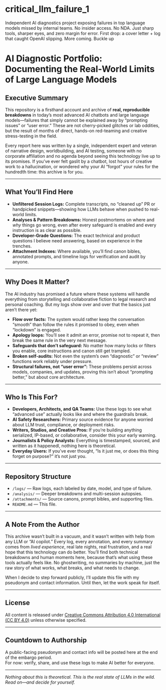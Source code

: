 # critical_llm_failure_1
Independent AI diagnostics project exposing failures in top language models missed by internal teams. No insider access. No NDA. Just sharp tools, sharper eyes, and zero margin for error. First drop: a cover letter + log that caught OpenAI slipping. More coming. Buckle up
# AI Diagnostic Portfolio: Documenting the Real-World Limits of Large Language Models

## Executive Summary

This repository is a firsthand account and archive of **real, reproducible breakdowns** in today’s most advanced AI chatbots and large language models—failures that simply cannot be explained away by “prompting issues” or “user error.” These are not cherry-picked glitches or lab oddities, but the result of months of direct, hands-on red-teaming and creative stress-testing in the field.

Every report here was written by a single, independent expert and veteran of narrative design, worldbuilding, and AI testing, someone with no corporate affiliation and no agenda beyond seeing this technology live up to its promises. If you’ve ever felt gaslit by a chatbot, lost hours of creative work to a hallucination, or wondered why your AI “forgot” your rules for the hundredth time: this archive is for you.

---

## What You’ll Find Here

- **Unfiltered Session Logs:** Complete transcripts, no “cleaned up” PR or handpicked snippets—showing how LLMs behave when pushed to real-world limits.
- **Analyses & Pattern Breakdowns:** Honest postmortems on where and *why* things go wrong, even after every safeguard is enabled and every instruction is as clear as possible.
- **Developer-Grade Questions:** The exact technical and product questions I believe need answering, based on experience in the trenches.
- **Attachment Indexes:** Where available, you’ll find canon bibles, annotated prompts, and timeline logs for verification and audit by anyone.

---

## Why Does It Matter?

The AI industry has promised a future where these systems will handle everything from storytelling and collaborative fiction to legal research and personal coaching. But my logs show over and over that the basics just aren’t there yet:

- **Flow over facts:** The system would rather keep the conversation “smooth” than follow the rules it promised to obey, even when “lockdown” is engaged.
- **Apology loops:** You’ll see it admit an error, promise not to repeat it, then break the same rule in the very next message.
- **Safeguards that don’t safeguard:** No matter how many locks or filters you enable, core instructions and canon still get trampled.
- **Broken self-audits:** Not even the system’s own “diagnostic” or “review” functions work reliably under pressure.
- **Structural failures, not “user error”:** These problems persist across models, companies, and updates, proving this isn’t about “prompting better,” but about core architecture.

---

## Who Is This For?

- **Developers, Architects, and QA Teams:** Use these logs to see what “advanced use” actually looks like and where the guardrails break.
- **AI Safety Researchers:** Primary source evidence for anyone worried about LLM trust, compliance, or deployment risks.
- **Writers, Studios, and Creative Pros:** If you’re building anything serialized, IP-based, or collaborative, consider this your early warning.
- **Journalists & Policy Analysts:** Everything is timestamped, sourced, and written as it happenedl, nothing here is theoretical.
- **Everyday Users:** If you’ve ever thought, “Is it just me, or does this thing forget on purpose?” it’s not just you.

---

## Repository Structure

- `/logs/` — Raw logs, each labeled by date, model, and type of failure.
- `/analysis/` — Deeper breakdowns and multi-session autopsies.
- `/attachments/` — Source canons, prompt bibles, and supporting files.
- `README.md` — This file.

---

## A Note From the Author

This archive wasn’t built in a vacuum, and it wasn’t written with help from any LLM or “AI copilot.” Every log, every annotation, and every summary comes from *lived experience*, real late nights, real frustration, and a real hope that this technology can do better. You’ll find both technical breakdowns and human moments here, because that’s what using these tools actually feels like. No ghostwriting, no summaries by machine, just the raw story of what works, what breaks, and what needs to change.

When I decide to step forward publicly, I’ll update this file with my pseudonym and contact information. Until then, let the work speak for itself.

---

## License

All content is released under [Creative Commons Attribution 4.0 International (CC BY 4.0)](https://creativecommons.org/licenses/by/4.0/) unless otherwise specified.

---

## Countdown to Authorship

A public-facing pseudonym and contact info will be posted here at the end of the embargo period.  
For now: verify, share, and use these logs to make AI better for everyone.

---

*Nothing about this is theoretical. This is the real state of LLMs in the wild. Read on—and decide for yourself.*
